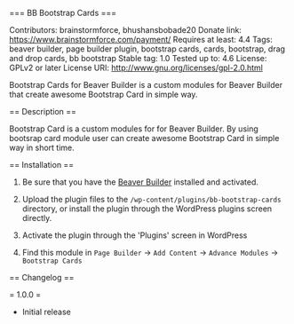 === BB Bootstrap Cards ===

Contributors: brainstormforce, bhushansbobade20
Donate link: https://www.brainstormforce.com/payment/
Requires at least: 4.4
Tags: beaver builder, page builder plugin, bootstrap cards, cards, bootstrap, drag and drop cards, bb bootstrap
Stable tag: 1.0
Tested up to: 4.6
License: GPLv2 or later
License URI: http://www.gnu.org/licenses/gpl-2.0.html

Bootstrap Cards for Beaver Builder is a custom modules for Beaver Builder that create awesome Bootstrap Card in simple way.


== Description ==

Bootstrap Card is a custom modules for for Beaver Builder. By using bootsrap card module user can create awesome Bootstrap Card in simple way in short time.


== Installation ==

1. Be sure that you have the [Beaver Builder](https://goo.gl/rYCvGw "Beaver Builder") installed and activated.

2. Upload the plugin files to the `/wp-content/plugins/bb-bootstrap-cards` directory, or install the plugin through the WordPress plugins screen directly.

3. Activate the plugin through the 'Plugins' screen in WordPress

4. Find this module in `Page Builder` -> `Add Content` -> `Advance Modules` -> `Bootstrap Cards`


== Changelog ==

= 1.0.0 =
- Initial release